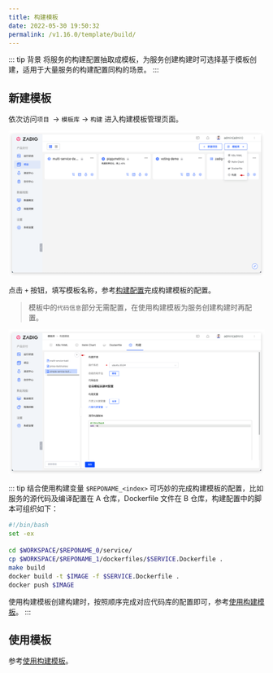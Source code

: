 ```yaml
---
title: 构建模板
date: 2022-05-30 19:50:32
permalink: /v1.16.0/template/build/
---
```


::: tip 背景
将服务的构建配置抽取成模板，为服务创建构建时可选择基于模板创建，适用于大量服务的构建配置同构的场景。
:::

## 新建模板

依次访问`项目 `-> `模板库` -> `构建` 进入构建模板管理页面。

![构建模板](./_images/build_template_1.png)

点击 `+` 按钮，填写模板名称，参考[构建配置](/v1.16.0/project/build/)完成构建模板的配置。
> 模板中的`代码信息`部分无需配置，在使用构建模板为服务创建构建时再配置。

![构建模板](./_images/create_build_template_1.png)

::: tip
结合使用构建变量 `$REPONAME_<index>` 可巧妙的完成构建模板的配置，比如服务的源代码及编译配置在 A 仓库，Dockerfile 文件在 B 仓库，构建配置中的脚本可组织如下：

``` bash
#!/bin/bash
set -ex

cd $WORKSPACE/$REPONAME_0/service/
cp $WORKSPACE/$REPONAME_1/dockerfiles/$SERVICE.Dockerfile .
make build
docker build -t $IMAGE -f $SERVICE.Dockerfile .
docker push $IMAGE
```

使用构建模板创建构建时，按照顺序完成对应代码库的配置即可，参考[使用构建模板](/v1.16.0/project/build/#zadig-构建模板)。
:::


## 使用模板

参考[使用构建模板](/v1.16.0/project/build/#zadig-构建模板)。
